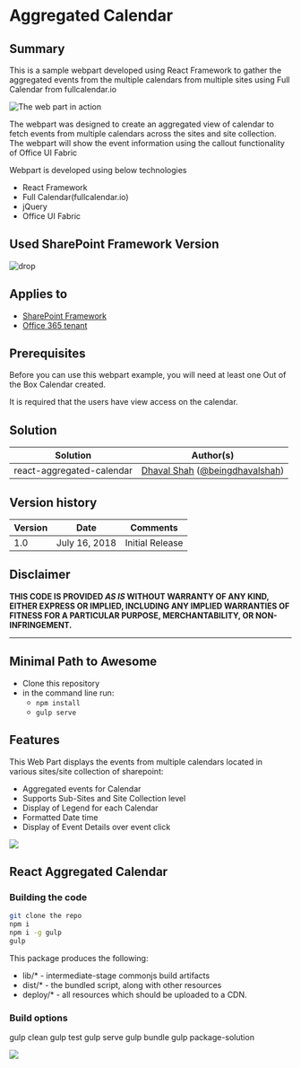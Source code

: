 # Aggregated Calendar

## Summary
This is a sample webpart developed using React Framework to gather the aggregated events from the multiple calendars from multiple sites using Full Calendar from fullcalendar.io


![The web part in action](./assets/react-aggregated-calendar.gif)



The webpart was designed to create an aggregated view of calendar to fetch events from multiple calendars across the sites and site collection.
The webpart will show the event information using the callout functionality of Office UI Fabric

Webpart is developed using below technologies 
* React Framework
* Full Calendar(fullcalendar.io)
* jQuery
* Office UI Fabric


## Used SharePoint Framework Version 
![drop](https://img.shields.io/badge/version-GA-green.svg)

## Applies to

* [SharePoint Framework](https://docs.microsoft.com/sharepoint/dev/spfx/sharepoint-framework-overview)
* [Office 365 tenant](https://docs.microsoft.com/sharepoint/dev/spfx/set-up-your-development-environment)



## Prerequisites
 
Before you can use this webpart example, you will need at least one Out of the Box Calendar created.

It is required that the users have view access on the calendar.

## Solution

Solution|Author(s)
--------|---------
react-aggregated-calendar | [Dhaval Shah](https://www.linkedin.com/in/dhavalshah27) ([@beingdhavalshah](https://twitter.com/BeingDhavalShah))

## Version history

Version|Date|Comments
-------|----|--------
1.0 |July 16, 2018 | Initial Release

## Disclaimer
**THIS CODE IS PROVIDED *AS IS* WITHOUT WARRANTY OF ANY KIND, EITHER EXPRESS OR IMPLIED, INCLUDING ANY IMPLIED WARRANTIES OF FITNESS FOR A PARTICULAR PURPOSE, MERCHANTABILITY, OR NON-INFRINGEMENT.**

---

## Minimal Path to Awesome

- Clone this repository
- in the command line run:
  - `npm install`
  - `gulp serve`


## Features
This Web Part displays the events from multiple calendars located in various sites/site collection of sharepoint:

- Aggregated events for Calendar
- Supports Sub-Sites and Site Collection level
- Display of Legend for each Calendar
- Formatted Date time
- Display of Event Details over event click

<img src="https://telemetry.sharepointpnp.com/sp-dev-fx-webparts/samples/react-aggregated-calendar" />

## React Aggregated Calendar



### Building the code

```bash
git clone the repo
npm i
npm i -g gulp
gulp
```

This package produces the following:

* lib/* - intermediate-stage commonjs build artifacts
* dist/* - the bundled script, along with other resources
* deploy/* - all resources which should be uploaded to a CDN.

### Build options

gulp clean
gulp test
gulp serve
gulp bundle
gulp package-solution

<img src="https://telemetry.sharepointpnp.com/sp-dev-fx-webparts/samples/react-aggregated-calendar" />

